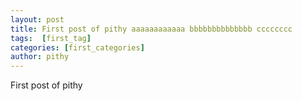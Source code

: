 ```yaml
---
layout: post
title: First post of pithy aaaaaaaaaaaa bbbbbbbbbbbbbb cccccccc
tags:  [first_tag]
categories: [first_categories]
author: pithy
---
```



First post of pithy

